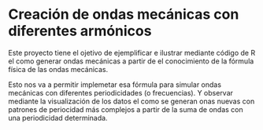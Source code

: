 # Creación de ondas mecánicas con diferentes armónicos


Este proyecto tiene el ojetivo de ejemplificar e ilustrar mediante código de R 
el como generar ondas mecánicas a partir de el conocimiento de la fórmula física
de las ondas mecánicas.

Esto nos va a permitir implemetar esa fórmula para simular ondas mecánicas con diferentes periodicidades (o frecuencias). Y observar mediante la visualización de 
los datos el como se generan onas nuevas con patrones de periocidad más complejos a partir de la suma de ondas con una periodicidad determinada.


